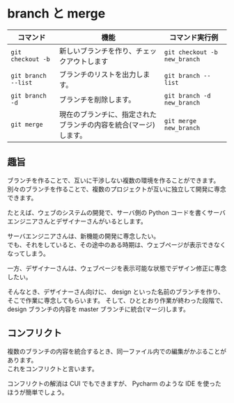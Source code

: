 # branch と merge

| コマンド | 機能 | コマンド実行例 | 
| ---- | ---- | ---- | 
| `git checkout -b` | 新しいブランチを作り、チェックアウトします | `git checkout -b new_branch` |
| `git branch --list` | ブランチのリストを出力します。 | `git branch --list` |
| `git branch -d` | ブランチを削除します。 | `git branch -d new_branch` |
| `git merge ` | 現在のブランチに、指定されたブランチの内容を統合(マージ)します。 | `git merge new_branch` |

## 趣旨

ブランチを作ることで、互いに干渉しない複数の環境を作ることができます。  
別々のブランチを作ることで、複数のプロジェクトが互いに独立して開発に専念できます。  

たとえば、ウェブのシステムの開発で、サーバ側の Python コードを書くサーバエンジニアさんとデザイナーさんがいるとします。  

サーバエンジニアさんは、新機能の開発に専念したい。  
でも、それをしていると、その途中のある時期は、ウェブページが表示できなくなってしまう。

一方、デザイナーさんは、ウェブページを表示可能な状態でデザイン修正に専念したい。

そんなとき、デザイナーさん向けに、 design といった名前のブランチを作り、そこで作業に専念してもらいます。
そして、ひととおり作業が終わった段階で、 design ブランチの内容を master ブランチに統合(マージ)します。

## コンフリクト

複数のブランチの内容を統合するとき、同一ファイル内での編集がかぶることがあります。  
これをコンフリクトと言います。

コンフリクトの解消は CUI でもできますが、 Pycharm のような IDE を使ったほうが簡単でしょう。
